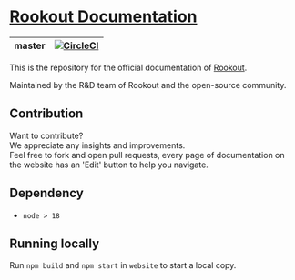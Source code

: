 # [Rookout Documentation](https://docs.rookout.com/)

| master | [![CircleCI](https://circleci.com/gh/Rookout/docs/tree/master.svg?style=svg)](https://circleci.com/gh/Rookout/docs/tree/master) |
|:---:|:---:|

This is the repository for the official documentation of [Rookout](https://docs.rookout.com/).

Maintained by the R&D team of Rookout and the open-source community.

## Contribution

Want to contribute?  
We appreciate any insights and improvements.  
Feel free to fork and open pull requests, every page of documentation on the website has an 'Edit' button to help you
navigate.

## Dependency

 * `node > 18`

## Running locally
Run `npm build` and `npm start` in `website` to start a local copy.
